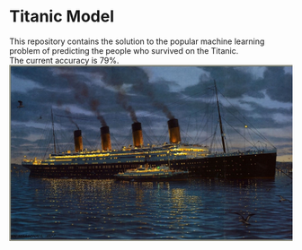 # Titanic Model  

This repository contains the solution to the popular machine learning problem of predicting the people who survived on the Titanic.  
The current accuracy is 79%.    
![](pics/kartinki-titanik-23.jpg)